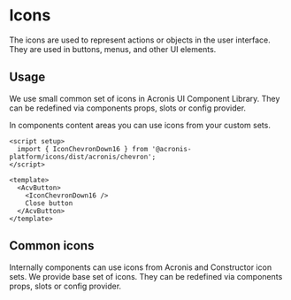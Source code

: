 # Icons

The icons are used to represent actions or objects in the user interface.
They are used in buttons, menus, and other UI elements.

## Usage

We use small common set of icons in Acronis UI Component Library.
They can be redefined via components props, slots or config provider.

In components content areas you can use icons from your custom sets.

```vue
<script setup>
  import { IconChevronDown16 } from '@acronis-platform/icons/dist/acronis/chevron';
</script>

<template>
  <AcvButton>
    <IconChevronDown16 />
    Close button
  </AcvButton>
</template>
```

## Common icons

Internally components can use icons from Acronis and Constructor icon sets.
We provide base set of icons. They can be redefined via components props, slots or config provider.

<IconInternalBasic />
